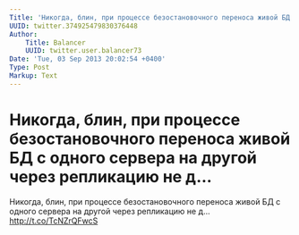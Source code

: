 ```yaml
---
Title: 'Никогда, блин, при процессе безостановочного переноса живой БД с одного сервера на другой через репликацию не д...'
UUID: twitter.374925479830376448
Author:
    Title: Balancer
    UUID: twitter.user.balancer73
Date: 'Tue, 03 Sep 2013 20:02:54 +0400'
Type: Post
Markup: Text
---
```


# Никогда, блин, при процессе безостановочного переноса живой БД с одного сервера на другой через репликацию не д...

Никогда, блин, при процессе безостановочного переноса живой
БД с одного сервера на другой через репликацию не д...
http://t.co/TcNZrQFwcS